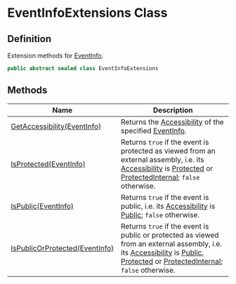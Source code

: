 # EventInfoExtensions Class
## Definition

Extension methods for [EventInfo](https://learn.microsoft.com/en-gb/dotnet/api/System.Reflection.EventInfo).

```c#
public abstract sealed class EventInfoExtensions
```

## Methods

| Name | Description |
| ---- | ----------- |
| [GetAccessibility(EventInfo)](MrKWatkins.Reflection.EventInfoExtensions.GetAccessibility.md) | Returns the [Accessibility](MrKWatkins.Reflection.Accessibility.md) of the specified [EventInfo](https://learn.microsoft.com/en-gb/dotnet/api/System.Reflection.EventInfo). |
| [IsProtected(EventInfo)](MrKWatkins.Reflection.EventInfoExtensions.IsProtected.md) | Returns `true` if the event is protected as viewed from an external assembly, i.e. its [Accessibility](MrKWatkins.Reflection.Accessibility.md) is [Protected](MrKWatkins.Reflection.Accessibility.md#fields) or [ProtectedInternal](MrKWatkins.Reflection.Accessibility.md#fields); `false` otherwise. |
| [IsPublic(EventInfo)](MrKWatkins.Reflection.EventInfoExtensions.IsPublic.md) | Returns `true` if the event is public, i.e. its [Accessibility](MrKWatkins.Reflection.Accessibility.md) is [Public](MrKWatkins.Reflection.Accessibility.md#fields); `false` otherwise. |
| [IsPublicOrProtected(EventInfo)](MrKWatkins.Reflection.EventInfoExtensions.IsPublicOrProtected.md) | Returns `true` if the event is public or protected as viewed from an external assembly, i.e. its [Accessibility](MrKWatkins.Reflection.Accessibility.md) is [Public](MrKWatkins.Reflection.Accessibility.md#fields), [Protected](MrKWatkins.Reflection.Accessibility.md#fields) or [ProtectedInternal](MrKWatkins.Reflection.Accessibility.md#fields); `false` otherwise. |

